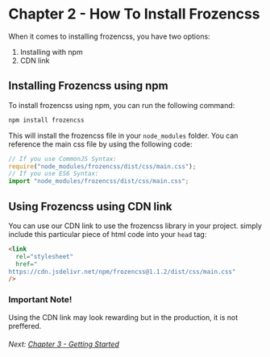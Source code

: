 # Chapter 2 - How To Install Frozencss

When it comes to installing frozencss, you have two options:

1. Installing with npm
2. CDN link

## Installing Frozencss using npm

To install frozencss using npm, you can run the following command:

```bash
npm install frozencss
```

This will install the frozencss file in your <code>node_modules</code> folder. You can reference the main css file by using the following code:

```javascript
// If you use CommonJS Syntax:
require("node_modules/frozencss/dist/css/main.css");
// If you use ES6 Syntax:
import "node_modules/frozencss/dist/css/main.css";
```

## Using Frozencss using CDN link

You can use our CDN link to use the frozencss library in your project. simply include this particular piece of html code into your <code>head</code> tag:

```html
<link
  rel="stylesheet"
  href="
https://cdn.jsdelivr.net/npm/frozencss@1.1.2/dist/css/main.css"
/>
```


### Important Note!
Using the CDN link may look rewarding but in the production, it is not preffered.

###### Next: [Chapter 3 - Getting Started](003-getting-started.md)